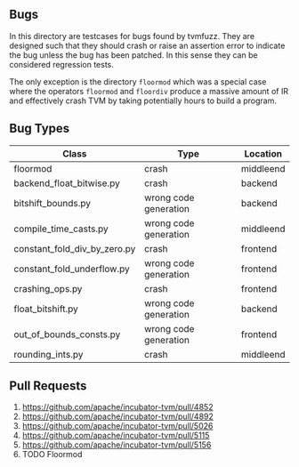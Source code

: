 ## Bugs

In this directory are testcases for bugs found by tvmfuzz. They are designed such that they should crash or raise an assertion error to indicate the bug unless the bug has been patched. In this sense they can be considered regression tests.

The only exception is the directory `floormod` which was a special case where the operators `floormod` and `floordiv` produce a massive amount of IR and effectively crash TVM by taking potentially hours to build a program.

## Bug Types

| Class  | Type | Location |
| ------------- | ------------- | ------------- |
| floormod  | crash | middleend |
| backend_float_bitwise.py  | crash | backend |
| bitshift_bounds.py  | wrong code generation | backend |
| compile_time_casts.py  | wrong code generation | middleend |
| constant_fold_div_by_zero.py  | crash | frontend |
| constant_fold_underflow.py  | wrong code generation | frontend|
| crashing_ops.py  | crash | frontend |
| float_bitshift.py  | wrong code generation | backend |
| out_of_bounds_consts.py  | wrong code generation | frontend |
| rounding_ints.py  | crash | middleend |

## Pull Requests
1. https://github.com/apache/incubator-tvm/pull/4852
2. https://github.com/apache/incubator-tvm/pull/4892
3. https://github.com/apache/incubator-tvm/pull/5026
4. https://github.com/apache/incubator-tvm/pull/5115
5. https://github.com/apache/incubator-tvm/pull/5156
6. TODO Floormod
